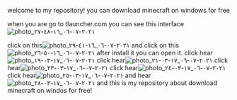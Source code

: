 welcome to my repository!
you can download minecraft on windows for free

when you are go to tlauncher.com you can see this interface![photo_٢٠٢١-٠٧-٠٦_١٦-٤٨-٢٧](https://user-images.githubusercontent.com/86922935/124611753-68c43e80-de7a-11eb-8e9e-2429f7999959.jpg)

click on this![photo_٢٠٢١-٠٧-٠٦_١٦-٤١-٢٩](https://user-images.githubusercontent.com/86922935/124610979-ad030f00-de79-11eb-9b0c-bcb3622b8561.jpg)
and click on this![photo_٢٠٢١-٠٧-٠٦_١٦-٥٠-٢٦](https://user-images.githubusercontent.com/86922935/124612053-ae810700-de7a-11eb-83d6-b0b7d38bcde1.jpg)
after install it you can open it.
click hear![photo_٢٠٢١-٠٧-٠٦_١٧-٠٣-١٩](https://user-images.githubusercontent.com/86922935/124613837-53501400-de7c-11eb-82f4-b2ca8b892848.jpg)
click hear![photo_٢٠٢١-٠٧-٠٦_١٧-٠٣-٢١](https://user-images.githubusercontent.com/86922935/124613919-6662e400-de7c-11eb-889d-d47a01f8f281.jpg)
click hear![photo_٢٠٢١-٠٧-٠٦_١٧-٠٣-٢٣](https://user-images.githubusercontent.com/86922935/124613988-7b3f7780-de7c-11eb-85d4-1bb646057ecc.jpg)
click hear![photo_٢٠٢١-٠٧-٠٦_١٧-٠٣-٢٤](https://user-images.githubusercontent.com/86922935/124614057-8befed80-de7c-11eb-89a6-244912b11b77.jpg)
click hear![photo_٢٠٢١-٠٧-٠٦_١٧-٠٣-٢٥](https://user-images.githubusercontent.com/86922935/124614121-99a57300-de7c-11eb-8ae0-b220d858df6d.jpg)
and hear![photo_٢٠٢١-٠٧-٠٦_١٧-٠٣-٢٨](https://user-images.githubusercontent.com/86922935/124614173-a629cb80-de7c-11eb-9dc0-f8ccd1bbbb62.jpg)
and this is my repository about download minecraft on windos for free!
